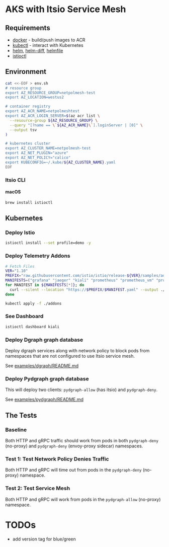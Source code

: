 # AKS with Itsio Service Mesh

## Requirements

* [docker](https://docs.docker.com/get-docker/) - build/push images to ACR
* [kubectl](https://kubernetes.io/docs/tasks/tools/) - interact with Kubernetes
* [helm](https://helm.sh/docs/intro/install/), [helm-diff](https://github.com/databus23/helm-diff), [helmfile](https://github.com/roboll/helmfile)
* [istioctl](https://istio.io/latest/docs/setup/install/istioctl/)

## Environment

```bash
cat <<-EOF > env.sh
# resource group
export AZ_RESOURCE_GROUP=netpolmesh-test
export AZ_LOCATION=westus2

# container registry
export AZ_ACR_NAME=netpolmeshtest
export AZ_ACR_LOGIN_SERVER=$(az acr list \
  --resource-group ${AZ_RESOURCE_GROUP} \
  --query "[?name == \`${AZ_ACR_NAME}\`].loginServer | [0]" \
  --output tsv
)

# kubernetes cluster
export AZ_CLUSTER_NAME=netpolmesh-test
export AZ_NET_PLUGIN="azure"
export AZ_NET_POLICY="calico"
export KUBECONFIG=~/.kube/${AZ_CLUSTER_NAME}.yaml
EOF
```

### Itsio CLI

#### macOS

```bash
brew install istioctl
```

## Kubernetes

### Deploy Istio

```bash
istioctl install --set profile=demo -y
```

### Deploy Telemetry Addons

```bash
# Fetch Files
VER="1.10"
PREFIX="raw.githubusercontent.com/istio/istio/release-${VER}/samples/addons/"
MANIFESTS=("grafana" "jaeger" "kiali" "prometheus" "prometheus_vm" "prometheus_vm_tls")
for MANIFEST in ${MANIFESTS[*]}; do
  curl --silent --location "https://$PREFIX/$MANIFEST.yaml" --output ./addons/$MANIFEST.yaml
done

kubectl apply -f ./addons
```

### See Dashboard

```bash
istioctl dashboard kiali
```

### Deploy Dgraph graph database

Deploy dgraph services along with network policy to block pods from namespaces that are not configured to use Itsio service mesh.

See [examples/dgraph/README.md](examples/dgraph/README.md)

### Deploy Pydgraph graph database

This will deploy two clients: `pydgraph-allow` (has itsio) and `pydgraph-deny`.

See [examples/pydgraph/README.md](examples/pydgraph/README.md)

## The Tests

### Baseline

Both HTTP and gRPC traffic should work from pods in both `pydgraph-deny` (no-proxy) and `pydgraph-deny` (envoy-proxy sidecar) namespaces.

### Test 1: Test Network Policy Denies Traffic

Both HTTP and gRPC will time out from pods in the `pydgraph-deny` (no-proxy) namespace.

### Test 2: Test Service Mesh

Both HTTP and gRPC will work from pods in the `pydgraph-allow` (no-proxy) namespace.

# TODOs

* add version tag for blue/green
